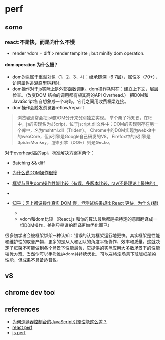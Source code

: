 # perf 



## some 

### react:不是快，而是为什么不慢

- render vdom + diff > render template ; but minifiy dom operation.

#### dom operation  为什么慢？

- dom对象属于重型对象（1，2，3，4）：继承链深（6 7层），属性多（70+），访问属性追溯原型链耗时。
- dom操作对于js实际上是外部函数调用。dom操作耗时在：建立上下文，层层检查。（改变DOM 结构的调用都有极其高的API Overhead.） 把DOM和JavaScript各自想象成一个岛屿，它们之间用收费桥梁连接。
- dom操作会触发浏览器reflow/repaint

> 浏览器通常会把js和DOM分开来分别独立实现。 
> 举个栗子冷知识，在IE中，js的实现名为JScript，位于jscript.dll文件中；DOM的实现则存在另一个库中，名为mshtml.dll（Trident）。
> Chrome中的DOM实现为webkit中的webCore，但js引擎是Google自己研发的V8。 
> Firefox中的js引擎是SpiderMonkey，渲染引擎（DOM）则是Gecko。


对于overhead高的api，标准解决方案🈶两个：

- Batching && diff

- [为什么说DOM操作很慢](https://leozdgao.me/why-dom-slow/)
- [框架与原生dom操作性能比较（有误。多版本比较，raw还是理论上最快的）](http://chrisharrington.github.io/demos/performance/)
- []()
- [知乎：网上都说操作真实 DOM 慢，但测试结果却比 React 更快，为什么(精)](https://www.zhihu.com/question/31809713)

	- 
	- vdom和dom比较 （React.js 和你的算法最后都是把特定的意图翻译成一组DOM操作，差别只是谁的翻译更加优化而已）


很多初学者会被框架绑架一种认知：错误的认为框架运行地更快。其实框架是性能和维护性的取舍产物，更多的是从人和团队的角度平衡协作、效率和质量。这就决定了框架不可能做到各个场景下性能最优，它提供的实际应用大多数场景下的性能较优方案。当然你可以手动维护dom并持续优化，可以在特定场景下超越框架的性能，但成果不具备适普性。


## v8


## chrome dev tool 






## references 


- [为何浏览器控制台的JavaScript引擎性能这么差？](https://www.zhihu.com/question/29352114/answer/44050599)
- [react perf](./react.md)
- [js perf](../js/perf.md)